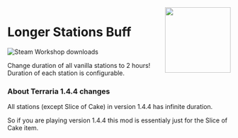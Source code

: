 ﻿<img align="right" width="148px" src="https://github.com/Zennos/LongerStationsBuffs/blob/master/icon.png?raw=true">

# Longer Stations Buff

<img src="https://img.shields.io/endpoint.svg?url=https%3A%2F%2Fshieldsio-steam-workshop.jross.me%2F2801965972&style=for-the-badge" alt="Steam Workshop downloads">

Change duration of all vanilla stations to 2 hours!
Duration of each station is configurable.

### About Terraria 1.4.4 changes
All stations (except Slice of Cake) in version 1.4.4 has infinite duration.

So if you are playing version 1.4.4 this mod is essentialy just for the Slice of Cake item.